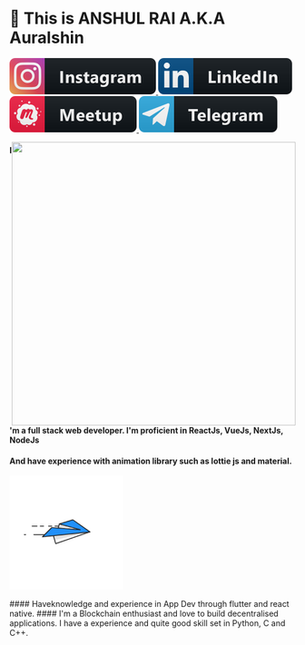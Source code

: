# 👋 This is ANSHUL RAI  A.K.A Auralshin 
<p>
<a href="https://instagram.com/a.u.r.a.l.s.h.i.n">
  <img src="https://raw.githubusercontent.com/auralshin/auralshin/master/assets/instagram.svg" >
</a>
<a href="https://www.linkedin.com/in/auralshin/">
  <img src="https://raw.githubusercontent.com/auralshin/auralshin/master/assets/linkedin.svg" >
</a>
<a href="https://www.meetup.com/members/292675928/">
  <img src="https://raw.githubusercontent.com/auralshin/auralshin/master/assets/meetup.svg" >
</a>
<a href="https://t.me/Auralshin">
  <img src="https://raw.githubusercontent.com/auralshin/auralshin/master/assets/telegram.svg" >
</a>
</p>

<p>

<div class="hello">
  <div class="inner" ><img src="https://raw.githubusercontent.com/auralshin/auralshin/master/assets/animation_500_kckasloz.gif" align="right" height="500" width="500" padding-top:"20"></div>
</div>
</p>

#### I'm a full stack web developer. I'm proficient in ReactJs, VueJs, NextJs, NodeJs 
#### And have experience with animation library such as lottie js and material.
<p>
<div class="hello">
  <div class="inner" ><img src="https://raw.githubusercontent.com/auralshin/auralshin/master/assets/animation_300_kckabl3r.gif" height="200" width="200"></div>
</div>
</p>
####  Haveknowledge and experience in App Dev through flutter and react native.
####  I'm a Blockchain enthusiast and love to build decentralised applications. I have a experience and quite good skill set in Python, C and C++.  


